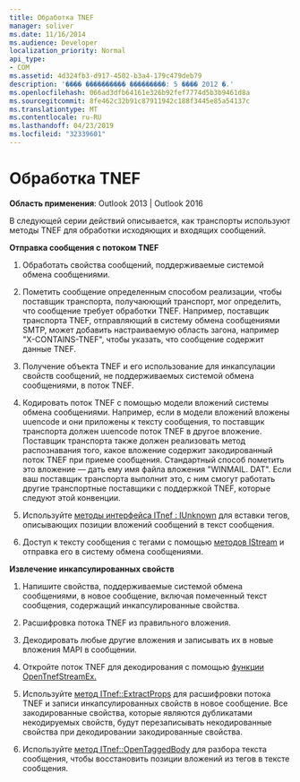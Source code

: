 ```yaml
---
title: Обработка TNEF
manager: soliver
ms.date: 11/16/2014
ms.audience: Developer
localization_priority: Normal
api_type:
- COM
ms.assetid: 4d324fb3-d917-4502-b3a4-179c479deb79
description: '���� ���������� ���������: 5 ���� 2012 �.'
ms.openlocfilehash: 066ad3dfb64161e326b92fef7774d5b3b9461d8a
ms.sourcegitcommit: 8fe462c32b91c87911942c188f3445e85a54137c
ms.translationtype: MT
ms.contentlocale: ru-RU
ms.lasthandoff: 04/23/2019
ms.locfileid: "32339601"
---
```

# <a name="tnef-processing"></a>Обработка TNEF

  
  
**Область применения**: Outlook 2013 | Outlook 2016 
  
В следующей серии действий описывается, как транспорты используют методы TNEF для обработки исходяющих и входящих сообщений.
  
 **Отправка сообщения с потоком TNEF**
  
1. Обработать свойства сообщений, поддерживаемые системой обмена сообщениями.
    
2. Пометить сообщение определенным способом реализации, чтобы поставщик транспорта, получаюющий транспорт, мог определить, что сообщение требует обработки TNEF. Например, поставщик транспорта TNEF, отправляющий в систему обмена сообщениями SMTP, может добавить настраиваемую область загона, например "X-CONTAINS-TNEF", чтобы указать, что сообщение содержит данные TNEF.
    
3. Получение объекта TNEF и его использование для инкапсулации свойств сообщений, не поддерживаемых системой обмена сообщениями, в поток TNEF.
    
4. Кодировать поток TNEF с помощью модели вложений системы обмена сообщениями. Например, если в модели вложений вложены uuencode и они приложены к тексту сообщения, то поставщик транспорта должен uuencode поток TNEF в другое вложение. Поставщик транспорта также должен реализовать метод распознавания того, какое вложение содержит закодированный поток TNEF при приеме сообщения. Стандартный способ пометить это вложение — дать ему имя файла вложения "WINMAIL. DAT". Если ваш поставщик транспорта выполнит это, с ним смогут работать другие транспортные поставщики с поддержкой TNEF, которые следуют этой конвенции.
    
5. Используйте [методы интерфейса ITnef : IUnknown](itnefiunknown.md) для вставки тегов, описывающих позиции вложений сообщений в текст сообщения. 
    
6. Доступ к тексту сообщения с тегами с помощью [методов IStream](https://msdn.microsoft.com/library/aa380034%28VS.85%29.aspx) и отправка его в систему обмена сообщениями. 
    
 **Извлечение инкапсулированных свойств**
  
1. Напишите свойства, поддерживаемые системой обмена сообщениями, в новое сообщение, включая помеченный текст сообщения, содержащий инкапсулированные свойства.
    
2. Расшифровка потока TNEF из правильного вложения.
    
3. Декодировать любые другие вложения и записывать их в новые вложения MAPI в сообщении.
    
4. Откройте поток TNEF для декодирования с помощью [функции OpenTnefStreamEx.](opentnefstreamex.md) 
    
5. Используйте [метод ITnef::ExtractProps](itnef-extractprops.md) для расшифровки потока TNEF и записи инкапсулированных свойств в новое сообщение. Все закодированные свойства, которые являются дубликатами некодируемых свойств, будут перезаписывать некодированные свойства при декодировании закодированные свойства. 
    
6. Используйте [метод ITnef::OpenTaggedBody](itnef-opentaggedbody.md) для разбора текста сообщения, чтобы восстановить позиции вложений из тегов в тексте сообщения. 
    

